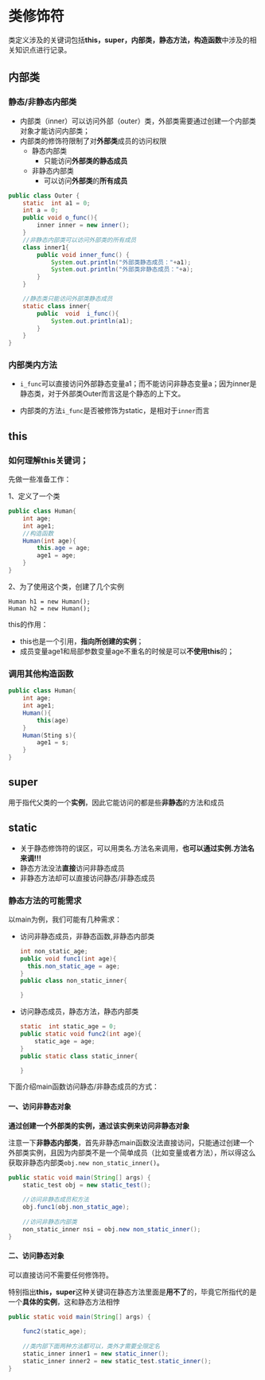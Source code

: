 # 类修饰符

类定义涉及的关键词包括**this，super，内部类，静态方法，构造函数**中涉及的相关知识点进行记录。

## 内部类

### 静态/非静态内部类

- 内部类（inner）可以访问外部（outer）类，外部类需要通过创建一个内部类对象才能访问内部类；
- 内部类的修饰符限制了对**外部类**成员的访问权限
  - 静态内部类
    - 只能访问**外部类的静态成员**
  - 非静态内部类
    - 可以访问**外部类**的**所有成员**

```java
public class Outer {
    static  int a1 = 0;
    int a = 0;
    public void o_func(){
        inner inner = new inner();
    }
    //非静态内部类可以访问外部类的所有成员
    class inner1{
        public void inner_func() {
            System.out.println("外部类静态成员："+a1);
            System.out.println("外部类非静态成员："+a);
        }
    }

    //静态类只能访问外部类静态成员
    static class inner{
        public  void  i_func(){
            System.out.println(a1);
        }
    }
}
```

### 内部类内方法

- `i_func`可以直接访问外部静态变量a1；而不能访问非静态变量a；因为inner是静态类，对于外部类Outer而言这是个静态的上下文。

- 内部类的方法`i_func`是否被修饰为static，是相对于`inner`而言

  

## this

### 如何理解this关键词；

先做一些准备工作：

1、定义了一个类

```java
public class Human{
    int age;
    int age1;
    //构造函数
    Human(int age){
        this.age = age;
        age1 = age;
    }
}
```

2、为了使用这个类，创建了几个实例

```
Human h1 = new Human();
Human h2 = new Human();
```

this的作用：

- this也是一个引用，**指向所创建的实例**；
- 成员变量age1和局部参数变量age不重名的时候是可以**不使用this**的；



### 调用其他构造函数

```java
public class Human{
    int age;
    int age1;
    Human(){
        this(age)
    }
    Human(Sting s){
        age1 = s;
    }
}
```



## super

用于指代父类的一个**实例**，因此它能访问的都是些**非静态**的方法和成员



## static

- 关于静态修饰符的误区，可以用类名.方法名来调用，**也可以通过实例.方法名来调!!!**
- 静态方法没法**直接**访问非静态成员
- 非静态方法却可以直接访问静态/非静态成员

### 静态方法的可能需求

以main为例，我们可能有几种需求：

- 访问非静态成员，非静态函数,非静态内部类

  ```java
  int non_static_age;
  public void func1(int age){
  	this.non_static_age = age;
  }
  public class non_static_inner{
  
  }
  ```

- 访问静态成员，静态方法，静态内部类

  ```java
  static  int static_age = 0;
  public static void func2(int age){
      static_age = age;
  }
  public static class static_inner{
  
  }
  ```

下面介绍main函数访问静态/非静态成员的方式：

#### 一、访问非静态对象

**通过创建一个外部类的实例，通过该实例来访问非静态对象**

注意一下**非静态内部类**，首先非静态main函数没法直接访问，只能通过创建一个外部类实例，且因为内部类不是一个简单成员（比如变量或者方法），所以得这么获取非静态内部类`obj.new non_static_inner()`。

```java
public static void main(String[] args) {
    static_test obj = new static_test();
    
    //访问非静态成员和方法
    obj.func1(obj.non_static_age);
    
    //访问非静态内部类
    non_static_inner nsi = obj.new non_static_inner(); 
}
```

#### 二、访问静态对象

可以直接访问不需要任何修饰符。

特别指出**this，super**这种关键词在静态方法里面是**用不了**的，毕竟它所指代的是一个**具体的实例**，这和静态方法相悖

```java
public static void main(String[] args) {
    
	func2(static_age);
    
    //类内部下面两种方法都可以，类外才需要全限定名
    static_inner inner1 = new static_inner();
    static_inner inner2 = new static_test.static_inner();
}
```






